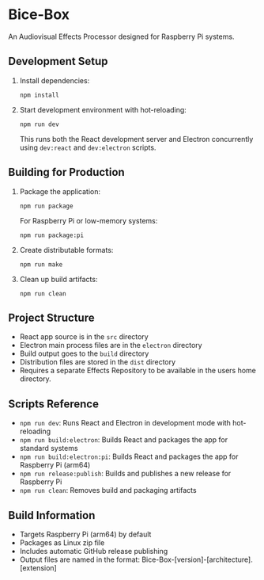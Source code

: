 # Bice-Box

An Audiovisual Effects Processor designed for Raspberry Pi systems.

## Development Setup

1. Install dependencies:
   ```
   npm install
   ```

2. Start development environment with hot-reloading:
   ```
   npm run dev
   ```

   This runs both the React development server and Electron concurrently using `dev:react` and `dev:electron` scripts.

## Building for Production

1. Package the application:
   ```
   npm run package
   ```

   For Raspberry Pi or low-memory systems:
   ```
   npm run package:pi
   ```

2. Create distributable formats:
   ```
   npm run make
   ```

3. Clean up build artifacts:
   ```
   npm run clean
   ```

## Project Structure

- React app source is in the `src` directory
- Electron main process files are in the `electron` directory
- Build output goes to the `build` directory
- Distribution files are stored in the `dist` directory
- Requires a separate Effects Repository to be available in the users home directory.

## Scripts Reference

- `npm run dev`: Runs React and Electron in development mode with hot-reloading
- `npm run build:electron`: Builds React and packages the app for standard systems
- `npm run build:electron:pi`: Builds React and packages the app for Raspberry Pi (arm64)
- `npm run release:publish`: Builds and publishes a new release for Raspberry Pi
- `npm run clean`: Removes build and packaging artifacts

## Build Information

- Targets Raspberry Pi (arm64) by default
- Packages as Linux zip file
- Includes automatic GitHub release publishing
- Output files are named in the format: Bice-Box-[version]-[architecture].[extension]